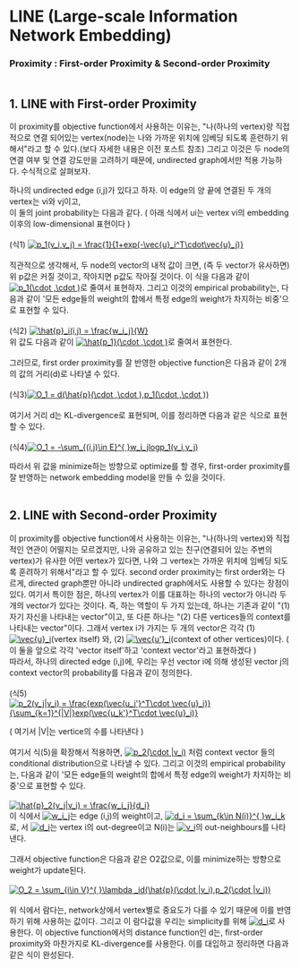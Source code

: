 # LINE (Large-scale Information Network Embedding)
### Proximity : First-order Proximity & Second-order Proximity </br>  </br>

## 1. LINE with First-order Proximity  </br>
이 proximity를 objective function에서 사용하는 이유는, "나(하나의 vertex)랑 직접적으로 연결 되어있는 vertex(node)는 나와 가까운 위치에 임베딩
되도록 훈련하기 위해서"라고 할 수 있다.(보다 자세한 내용은 이전 포스트 참조) 그리고 이것은 두 node의 연결 여부 및 연결 강도만을 고려하기 때문에, undirected graph에서만 적용 가능하다.
수식적으로 살펴보자.  </br> 

하나의 undirected edge (i,j)가 있다고 하자. 이 edge의 양 끝에 연결된 두 개의 vertex는 vi와 vj이고, </br> 
이 둘의 joint probability는 다음과 같다.  ( 아래 식에서 ui는 vertex vi의 embedding 이후의 low-dimensional 표현이다 ) </br> </br>
(식1) <a href="https://www.codecogs.com/eqnedit.php?latex=p_1(v_i,v_j)&space;=&space;\frac{1}{1&plus;exp(-\vec{u}_i^T\cdot\vec{u}_j)}" target="_blank"><img src="https://latex.codecogs.com/gif.latex?p_1(v_i,v_j)&space;=&space;\frac{1}{1&plus;exp(-\vec{u}_i^T\cdot\vec{u}_j)}" title="p_1(v_i,v_j) = \frac{1}{1+exp(-\vec{u}_i^T\cdot\vec{u}_j)}" /></a>
</br> </br> 
직관적으로 생각해서, 두 node의 vector의 내적 값이 크면, (즉 두 vector가 유사하면) 위 p값은 커질 것이고, 작아지면 p값도 작아질 것이다. 이 식을 다음과 같이 <a href="https://www.codecogs.com/eqnedit.php?latex=p_1(\cdot&space;,\cdot&space;)" target="_blank"><img src="https://latex.codecogs.com/gif.latex?p_1(\cdot&space;,\cdot&space;)" title="p_1(\cdot ,\cdot )" /></a>로 줄여서 표현하자. 그리고 이것의 empirical probability는, 다음과 같이 '모든 edge들의 weight의 합에서 특정 edge의 weight가 차지하는 비중'으로 표현할 수 있다.
</br> </br> 
(식2) <a href="https://www.codecogs.com/eqnedit.php?latex=\hat{p}_i(i,j)&space;=&space;\frac{w_i_j}{W}" target="_blank"><img src="https://latex.codecogs.com/gif.latex?\hat{p}_i(i,j)&space;=&space;\frac{w_i_j}{W}" title="\hat{p}_i(i,j) = \frac{w_i_j}{W}" /></a>
</br> 위 값도 다음과 같이 <a href="https://www.codecogs.com/eqnedit.php?latex=\hat{p_1}(\cdot&space;,\cdot&space;)" target="_blank"><img src="https://latex.codecogs.com/gif.latex?\hat{p_1}(\cdot&space;,\cdot&space;)" title="\hat{p_1}(\cdot ,\cdot )" /></a>로 줄여서 표현한다.
</br> </br> 
그러므로, first order proximity를 잘 반영한 objective function은 다음과 같이 2개의 값의 거리(d)로 나타낼 수 있다.</br> </br> 
(식3)<a href="https://www.codecogs.com/eqnedit.php?latex=O_1&space;=&space;d(\hat{p}(\cdot&space;,\cdot&space;),p_1(\cdot&space;,\cdot&space;))" target="_blank"><img src="https://latex.codecogs.com/gif.latex?O_1&space;=&space;d(\hat{p}(\cdot&space;,\cdot&space;),p_1(\cdot&space;,\cdot&space;))" title="O_1 = d(\hat{p}(\cdot ,\cdot ),p_1(\cdot ,\cdot ))" /></a> </br> </br> 
여기서 거리 d는 KL-divergence로 표현되며, 이를 정리하면 다음과 같은 식으로 표현할 수 있다.</br> </br> 
(식4)<a href="https://www.codecogs.com/eqnedit.php?latex=O_1&space;=&space;-\sum_{(i,j)\in&space;E}^{&space;}w_i_jlogp_1(v_i,v_j)" target="_blank"><img src="https://latex.codecogs.com/gif.latex?O_1&space;=&space;-\sum_{(i,j)\in&space;E}^{&space;}w_i_jlogp_1(v_i,v_j)" title="O_1 = -\sum_{(i,j)\in E}^{ }w_i_jlogp_1(v_i,v_j)" /></a>

따라서 위 값을 minimize하는 방향으로 optimize를 할 경우, first-order proximity를 잘 반영하는 network embedding model을 만들 수 있을 것이다.</br> </br> 

## 2. LINE with Second-order Proximity
이 proximity를 objective function에서 사용하는 이유는, "나(하나의 vertex)와 직접적인 연관이 어떨지는 모르겠지만, 나와 공유하고 있는 친구(연결되어 있는 주변의 vertex)가 유사한 어떤 vertex가 있다면, 나와 그 vertex는 가까운 위치에 임베딩 되도록 훈려하기 위해서"라고 할 수 있다.
second order proximity는 first order와는 다르게, directed graph뿐만 아니라 undirected graph에서도 사용할 수 있다는 장점이 있다. 여기서 특이한 점은, 하나의 vertex가 이를 대표하는 하나의 vector가 아니라 두개의 vector가 있다는 것이다. 즉, 하는 역할이 두 가지 있는데, 하나는 기존과 같이 "(1) 자기 자신을 나타내는 vector"이고, 또 다른 하나는 "(2) 다른 vertices들의 context를 나타내는 vector"이다. 그래서 vertex i가 가지는 두 개의 vector은 각각 (1) <a href="https://www.codecogs.com/eqnedit.php?latex=\vec{u}_i" target="_blank"><img src="https://latex.codecogs.com/gif.latex?\vec{u}_i" title="\vec{u}_i" /></a>(vertex itself) 와, (2) <a href="https://www.codecogs.com/eqnedit.php?latex=\vec{u'}_i" target="_blank"><img src="https://latex.codecogs.com/gif.latex?\vec{u'}_i" title="\vec{u'}_i" /></a>(context of other vertices)이다. ( 이 둘을 앞으로 각각 'vector itself'하고 'context vector'라고 표현하겠다 )</br> 
따라서, 하나의 directed edge (i,j)에, 우리는 우선 vector i에 의해 생성된 vector j의 context vector의 probability를 다음과 같이 정의한다.</br> </br> 
(식5) <a href="https://www.codecogs.com/eqnedit.php?latex=p_2(v_j|v_i)&space;=&space;\frac{exp(\vec{u_j'}^T\cdot&space;\vec{u}_i)}{\sum_{k=1}^{|V|}exp(\vec{u_k'}^T\cdot&space;\vec{u}_i)}" target="_blank"><img src="https://latex.codecogs.com/gif.latex?p_2(v_j|v_i)&space;=&space;\frac{exp(\vec{u_j'}^T\cdot&space;\vec{u}_i)}{\sum_{k=1}^{|V|}exp(\vec{u_k'}^T\cdot&space;\vec{u}_i)}" title="p_2(v_j|v_i) = \frac{exp(\vec{u_j'}^T\cdot \vec{u}_i)}{\sum_{k=1}^{|V|}exp(\vec{u_k'}^T\cdot \vec{u}_i)}" /></a>

( 여기서 |V|는 vertice의 수를 나타낸다 )</br> </br> 
여기서 식(5)을 확장해서 적용하면, <a href="https://www.codecogs.com/eqnedit.php?latex=p_2(\cdot&space;|v_i)" target="_blank"><img src="https://latex.codecogs.com/gif.latex?p_2(\cdot&space;|v_i)" title="p_2(\cdot |v_i)" /></a> 처럼 context vector 들의 conditional distribution으로 나타낼 수 있다. 그리고 이것의 empirical probability는, 다음과 같이 '모든 edge들의 weight의 합에서 특정 edge의 weight가 차지하는 비중'으로 표현할 수 있다. </br> </br> 
<a href="https://www.codecogs.com/eqnedit.php?latex=\hat{p}_2(v_j|v_i)&space;=&space;\frac{w_i_j}{d_i}" target="_blank"><img src="https://latex.codecogs.com/gif.latex?\hat{p}_2(v_j|v_i)&space;=&space;\frac{w_i_j}{d_i}" title="\hat{p}_2(v_j|v_i) = \frac{w_i_j}{d_i}" /></a> </br> 
이 식에서 <a href="https://www.codecogs.com/eqnedit.php?latex=w_i_j" target="_blank"><img src="https://latex.codecogs.com/gif.latex?w_i_j" title="w_i_j" /></a>는 edge (i,j)의 weight이고, <a href="https://www.codecogs.com/eqnedit.php?latex=d_i&space;=&space;\sum_{k\in&space;N(i)}^{&space;}w_i_k" target="_blank"><img src="https://latex.codecogs.com/gif.latex?d_i&space;=&space;\sum_{k\in&space;N(i)}^{&space;}w_i_k" title="d_i = \sum_{k\in N(i)}^{ }w_i_k" /></a>로, 서 <a href="https://www.codecogs.com/eqnedit.php?latex=d_i" target="_blank"><img src="https://latex.codecogs.com/gif.latex?d_i" title="d_i" /></a>는 vertex i의 out-degree이고 N(i)는 <a href="https://www.codecogs.com/eqnedit.php?latex=v_i" target="_blank"><img src="https://latex.codecogs.com/gif.latex?v_i" title="v_i" /></a>의 out-neighbours를 나타낸다. </br> </br> 
그래서 objective function은 다음과 같은 O2값으로, 이를 minimize하는 방향으로 weight가 update된다. </br> </br> 
<a href="https://www.codecogs.com/eqnedit.php?latex=O_2&space;=&space;\sum_{i\in&space;V}^{&space;}\lambda&space;_id(\hat{p}(\cdot&space;|v_i),p_2(\cdot&space;|v_i))" target="_blank"><img src="https://latex.codecogs.com/gif.latex?O_2&space;=&space;\sum_{i\in&space;V}^{&space;}\lambda&space;_id(\hat{p}(\cdot&space;|v_i),p_2(\cdot&space;|v_i))" title="O_2 = \sum_{i\in V}^{ }\lambda _id(\hat{p}(\cdot |v_i),p_2(\cdot |v_i))" /></a> </br> </br> 
위 식에서 람다는, network상에서 vertex별로 중요도가 다를 수 있기 때문에 이를 반영하기 위해 사용하는 값이다. 그리고 이 람다값을 우리는 simplicity를 위해 <a href="https://www.codecogs.com/eqnedit.php?latex=d_i" target="_blank"><img src="https://latex.codecogs.com/gif.latex?d_i" title="d_i" /></a>로 사용한다. 이 objective function에서의 distance function인 d는, first-order proximity와 마찬가지로 KL-divergence를 사용한다. 이를 대입하고 정리하면 다음과 같은 식이 완성된다. </br> </br> 





